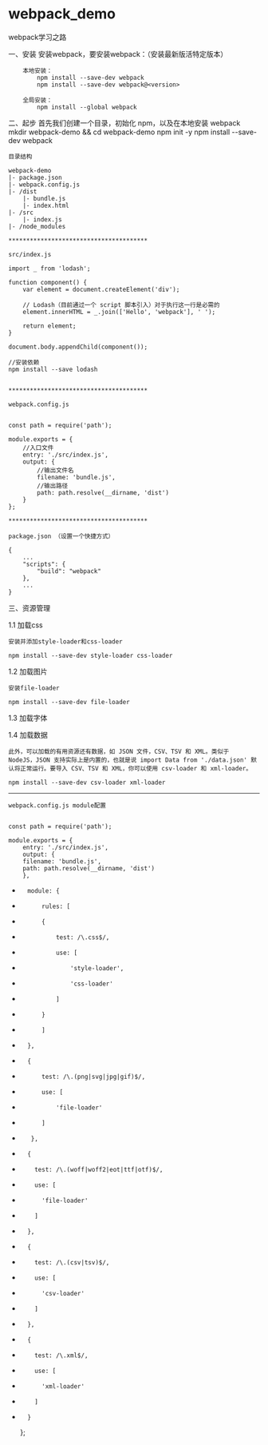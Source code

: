 # webpack_demo
webpack学习之路

一、安装
    安装webpack，要安装webpack：（安装最新版活特定版本）

        本地安装：
            npm install --save-dev webpack
            npm install --save-dev webpack@<version>

        全局安装：
            npm install --global webpack

二、起步
    首先我们创建一个目录，初始化 npm，以及在本地安装 webpack
    mkdir webpack-demo && cd webpack-demo
    npm init -y
    npm install --save-dev webpack

    目录结构

    webpack-demo
    |- package.json
    |- webpack.config.js
    |- /dist
        |- bundle.js
        |- index.html
    |- /src
        |- index.js
    |- /node_modules

    ***************************************

    src/index.js

    import _ from 'lodash';

    function component() {
        var element = document.createElement('div');

        // Lodash（目前通过一个 script 脚本引入）对于执行这一行是必需的
        element.innerHTML = _.join(['Hello', 'webpack'], ' ');

        return element;
    }

    document.body.appendChild(component());

    //安装依赖
    npm install --save lodash


    ***************************************

    webpack.config.js

    
    const path = require('path');

    module.exports = {
        //入口文件
        entry: './src/index.js',
        output: {
            //输出文件名
            filename: 'bundle.js',
            //输出路径
            path: path.resolve(__dirname, 'dist')
        }
    };
    
    ***************************************

    package.json （设置一个快捷方式）

    {
        ...
        "scripts": {
            "build": "webpack"
        },
        ...
    }

三、资源管理

1.1 加载css

    安装并添加style-loader和css-loader

    npm install --save-dev style-loader css-loader



1.2 加载图片

    安装file-loader

    npm install --save-dev file-loader

1.3 加载字体

1.4 加载数据

    此外，可以加载的有用资源还有数据，如 JSON 文件，CSV、TSV 和 XML。类似于 NodeJS，JSON 支持实际上是内置的，也就是说 import Data from './data.json' 默认将正常运行。要导入 CSV、TSV 和 XML，你可以使用 csv-loader 和 xml-loader。

    npm install --save-dev csv-loader xml-loader

    

***************************************************
    
    webpack.config.js module配置


    const path = require('path');

    module.exports = {
        entry: './src/index.js',
        output: {
        filename: 'bundle.js',
        path: path.resolve(__dirname, 'dist')
        },
+       module: {
+           rules: [
+           {
+               test: /\.css$/,
+               use: [
+                   'style-loader',
+                   'css-loader'
+               ]
+           }
+           ]
+       },
+       {
+           test: /\.(png|svg|jpg|gif)$/,
+           use: [
+               'file-loader'
+           ]
+        },
+       {
+         test: /\.(woff|woff2|eot|ttf|otf)$/,
+         use: [
+           'file-loader'
+         ]
+       },
+       {
+         test: /\.(csv|tsv)$/,
+         use: [
+           'csv-loader'
+         ]
+       },
+       {
+         test: /\.xml$/,
+         use: [
+           'xml-loader'
+         ]
+       }
    };